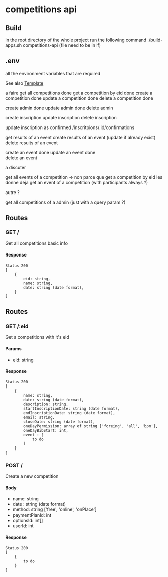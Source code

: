 # competitions api
## Build
in the root directory of the whole project run the following command
./build-apps.sh competitions-api (file need to be in lf)


## .env
all the environment variables that are required

See also [Template](.env.template)



a faire 
get all competitions        done
get a competition by eid    done
create a competition        done
update a competition        done
delete a competition        done

create admin                done
update admin                done
delete admin

create inscription
update inscription
delete inscription

update inscription as confirmed /inscritpions/:id/confirmations

get results of an event
create results of an event (update if already exist)
delete results of an event

create an event             done
update an event             done     
delete an event


a discuter

get all events of a competition -> non parce que get a competition by eid les donne déja
get an event of a competition (with participants always ?)

autre ?

get all competitions of a admin (just with a query param ?)








## Routes
### GET /
Get all competitions basic info
#### Response
```
Status 200
[
    {
        eid: string,
        name: string,
        date: string (date format),
    }
]
```

## Routes
### GET /:eid
Get a competitions with it's eid
#### Params
- eid: string
#### Response
```
Status 200
[
    {
        name: string,
        date: string (date format),
        description: string,
        startInscriptionDate: string (date format),
        endInscriptionDate: string (date format),
        email: string,
        closeDate: string (date format),
        oneDayPermission: array of string ['foreing', 'all', 'bpm'],
        oneDayBibStart: int,
        event : [
            to do
        ]
    }
]
```

### POST /
Create a new competition
#### Body
- name: string
- date : string (date format)
- method: string ['free', 'online', 'onPlace']
- paymentPlanId: int
- optionsId: int[]
- userId: int
#### Response
```
Status 200
[
    {
        to do
    }
]
```







